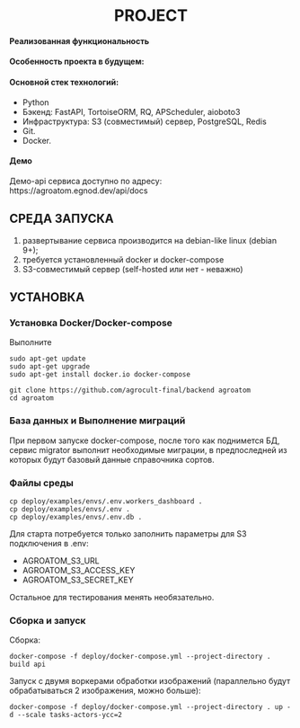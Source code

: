 <p align="center">
    <h1 align="center">PROJECT</h1>
</p>

<h4>Реализованная функциональность</h4>

<h4>Особенность проекта в будущем:</h4>

<h4>Основной стек технологий:</h4>
<ul>
    <li>Python</li>
	<li>Бэкенд: FastAPI, TortoiseORM, RQ, APScheduler, aioboto3</li>
	<li>Инфраструктура: S3 (совместимый) сервер, PostgreSQL, Redis</li>
	<li>Git.</li>
	<li>Docker.</li>

 </ul>
<h4>Демо</h4>
<p>Демо-api сервиса доступно по адресу: https://agroatom.egnod.dev/api/docs </p>


СРЕДА ЗАПУСКА
------------
1) развертывание сервиса производится на debian-like linux (debian 9+);
2) требуется установленный docker и docker-compose
3) S3-совместимый сервер (self-hosted или нет - неважно)

УСТАНОВКА
------------
### Установка Docker/Docker-compose

Выполните
~~~
sudo apt-get update
sudo apt-get upgrade
sudo apt-get install docker.io docker-compose

git clone https://github.com/agrocult-final/backend agroatom
cd agroatom
~~~
### База данных и Выполнение миграций

При первом запуске docker-compose, после того как поднимется БД, сервис migrator выполнит необходимые миграции, в предпоследней из которых будут базовый данные справочника сортов.

### Файлы среды

~~~
cp deploy/examples/envs/.env.workers_dashboard .
cp deploy/examples/envs/.env .
cp deploy/examples/envs/.env.db .
~~~

Для старта потребуется только заполнить параметры для S3 подключения в .env:
- AGROATOM_S3_URL
- AGROATOM_S3_ACCESS_KEY
- AGROATOM_S3_SECRET_KEY

Остальное для тестирования менять необязательно.

### Сборка и запуск

Сборка:
~~~
docker-compose -f deploy/docker-compose.yml --project-directory . build api
~~~

Запуск с двумя воркерами обработки изображений (параллельно будут обрабатываться 2 изображения, можно больше):
~~~
docker-compose -f deploy/docker-compose.yml --project-directory . up -d --scale tasks-actors-ycc=2
~~~
